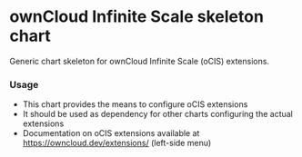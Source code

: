 # ownCloud Infinite Scale skeleton chart

Generic chart skeleton for ownCloud Infinite Scale (oCIS) extensions.

### Usage
- This chart provides the means to configure oCIS extensions
- It should be used as dependency for other charts configuring the actual extensions
- Documentation on oCIS extensions available at https://owncloud.dev/extensions/ (left-side menu)
